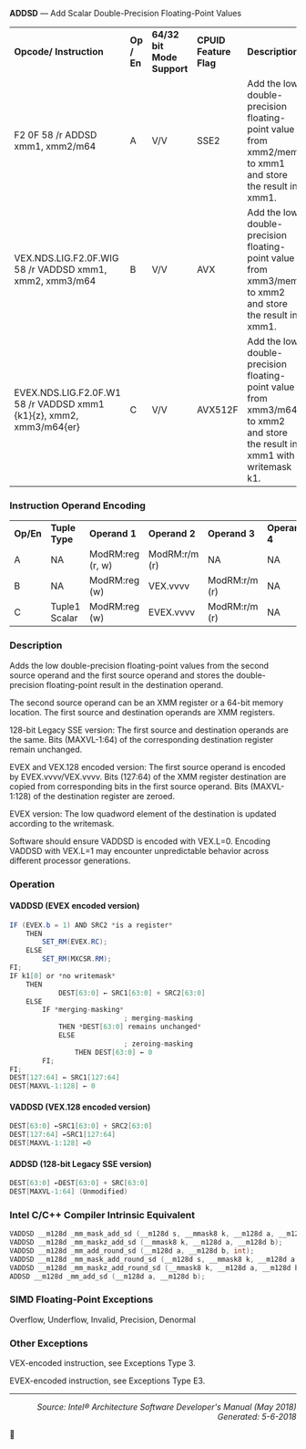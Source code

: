 <b>ADDSD</b> — Add Scalar Double-Precision Floating-Point Values
<table>
	<tr>
		<td><b>Opcode/ Instruction</b></td>
		<td><b>Op / En</b></td>
		<td><b>64/32 bit Mode Support</b></td>
		<td><b>CPUID Feature Flag</b></td>
		<td><b>Description</b></td>
	</tr>
	<tr>
		<td>F2 0F 58 /r ADDSD xmm1, xmm2/m64</td>
		<td>A</td>
		<td>V/V</td>
		<td>SSE2</td>
		<td>Add the low double-precision floating-point value from xmm2/mem to xmm1 and store the result in xmm1.</td>
	</tr>
	<tr>
		<td>VEX.NDS.LIG.F2.0F.WIG 58 /r VADDSD xmm1, xmm2, xmm3/m64</td>
		<td>B</td>
		<td>V/V</td>
		<td>AVX</td>
		<td>Add the low double-precision floating-point value from xmm3/mem to xmm2 and store the result in xmm1.</td>
	</tr>
	<tr>
		<td>EVEX.NDS.LIG.F2.0F.W1 58 /r VADDSD xmm1 {k1}{z}, xmm2, xmm3/m64{er}</td>
		<td>C</td>
		<td>V/V</td>
		<td>AVX512F</td>
		<td>Add the low double-precision floating-point value from xmm3/m64 to xmm2 and store the result in xmm1 with writemask k1.</td>
	</tr>
</table>


### Instruction Operand Encoding
<table>
	<tr>
		<td><b>Op/En</b></td>
		<td><b>Tuple Type</b></td>
		<td><b>Operand 1</b></td>
		<td><b>Operand 2</b></td>
		<td><b>Operand 3</b></td>
		<td><b>Operand 4</b></td>
	</tr>
	<tr>
		<td>A</td>
		<td>NA</td>
		<td>ModRM:reg (r, w)</td>
		<td>ModRM:r/m (r)</td>
		<td>NA</td>
		<td>NA</td>
	</tr>
	<tr>
		<td>B</td>
		<td>NA</td>
		<td>ModRM:reg (w)</td>
		<td>VEX.vvvv</td>
		<td>ModRM:r/m (r)</td>
		<td>NA</td>
	</tr>
	<tr>
		<td>C</td>
		<td>Tuple1 Scalar</td>
		<td>ModRM:reg (w)</td>
		<td>EVEX.vvvv</td>
		<td>ModRM:r/m (r)</td>
		<td>NA</td>
	</tr>
</table>


### Description
Adds the low double-precision floating-point values from the second source operand and the first source operand
and stores the double-precision floating-point result in the destination operand.

The second source operand can be an XMM register or a 64-bit memory location. The first source and destination
operands are XMM registers.

128-bit Legacy SSE version: The first source and destination operands are the same. Bits (MAXVL-1:64) of the
corresponding destination register remain unchanged.

EVEX and VEX.128 encoded version: The first source operand is encoded by EVEX.vvvv/VEX.vvvv. Bits (127:64) of
the XMM register destination are copied from corresponding bits in the first source operand. Bits (MAXVL-1:128) of
the destination register are zeroed.

EVEX version: The low quadword element of the destination is updated according to the writemask.

Software should ensure VADDSD is encoded with VEX.L=0. Encoding VADDSD with VEX.L=1 may encounter
unpredictable behavior across different processor generations.

### Operation


#### VADDSD (EVEX encoded version)
```java
IF (EVEX.b = 1) AND SRC2 *is a register*
    THEN
        SET_RM(EVEX.RC);
    ELSE 
        SET_RM(MXCSR.RM);
FI;
IF k1[0] or *no writemask*
    THEN
            DEST[63:0] ← SRC1[63:0] + SRC2[63:0]
    ELSE 
        IF *merging-masking*
                            ; merging-masking
            THEN *DEST[63:0] remains unchanged*
            ELSE 
                            ; zeroing-masking
                THEN DEST[63:0] ← 0
        FI;
FI;
DEST[127:64] ← SRC1[127:64]
DEST[MAXVL-1:128] ← 0
```
#### VADDSD (VEX.128 encoded version)
```java
DEST[63:0] ←SRC1[63:0] + SRC2[63:0]
DEST[127:64] ←SRC1[127:64]
DEST[MAXVL-1:128] ←0
```
#### ADDSD (128-bit Legacy SSE version)
```java
DEST[63:0] ←DEST[63:0] + SRC[63:0]
DEST[MAXVL-1:64] (Unmodified)
```
### Intel C/C++ Compiler Intrinsic Equivalent
```c
VADDSD __m128d _mm_mask_add_sd (__m128d s, __mmask8 k, __m128d a, __m128d b);
VADDSD __m128d _mm_maskz_add_sd (__mmask8 k, __m128d a, __m128d b);
VADDSD __m128d _mm_add_round_sd (__m128d a, __m128d b, int);
VADDSD __m128d _mm_mask_add_round_sd (__m128d s, __mmask8 k, __m128d a, __m128d b, int);
VADDSD __m128d _mm_maskz_add_round_sd (__mmask8 k, __m128d a, __m128d b, int);
ADDSD __m128d _mm_add_sd (__m128d a, __m128d b);
```
### SIMD Floating-Point Exceptions
Overflow, Underflow, Invalid, Precision, Denormal

### Other Exceptions

VEX-encoded instruction, see Exceptions Type 3.

EVEX-encoded instruction, see Exceptions Type E3.

 --- 
<p align="right"><i>Source: Intel® Architecture Software Developer's Manual (May 2018)<br>Generated: 5-6-2018</i></p>
